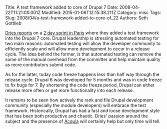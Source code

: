 Title: A test framework added to core of Drupal 7
Date: 2008-04-22T11:21:00.001Z
Modified: 2015-01-06T12:15:38.211Z
Category: misc
Tags: 
Slug: 2008/04/a-test-framework-added-to-core-of_22
Authors: Seth Gottlieb

[Dries reports](http://buytaert.net/a-test-framework-in-drupal-7) on a [2 day sprint in Paris](http://drupal.org/testing-sprint) where they added a test framework into the Drupal 7 core.  Drupal leadership is stressing automated testing for two main reasons: automated testing will allow the developer community to efficiently scale and will allow more development to occur in a release cycle.  The idea behind the former, is that automated testing can remove the some of the manual overhead from the committer and help maintain quality as more contributors submit code.    
  
As for the latter, today code freeze happens less than half way through the release cycle.  Drupal 6 was developed for 5 months and was in code freeze to fix bugs for 7.  By shortening the code freeze period, Drupal can either release more often or get more functionality into each release.    
  
It remains to be seen how actively the rank and file Drupal development community (especially the module developers) will embrace the test framework.  Historically, Drupal has had a fast and loose development style that has been both productive and chaotic.  Dries' passion around the subject and the presence of [Acquia](http://acquia.com/) will certainly help but only time will tell.

